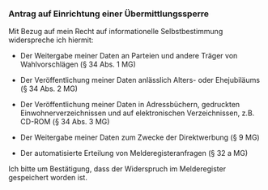 ### Antrag auf Einrichtung einer Übermittlungssperre

Mit Bezug auf mein Recht auf informationelle Selbstbestimmung widerspreche ich hiermit:

+ Der Weitergabe meiner Daten an Parteien und andere Träger von Wahlvorschlägen (§ 34 Abs. 1 MG)

+ Der Veröffentlichung meiner Daten anlässlich Alters- oder Ehejubiläums (§ 34 Abs. 2 MG)

+ Der Veröffentlichung meiner Daten in Adressbüchern, gedruckten Einwohnerverzeichnissen und auf elektronischen Verzeichnissen, z.B. CD-ROM (§ 34 Abs. 3 MG)

+ Der Weitergabe meiner Daten zum Zwecke der Direktwerbung (§ 9 MG)

+ Der automatisierte Erteilung von Melderegisteranfragen (§ 32 a MG)

Ich bitte um Bestätigung, dass der Widerspruch im Melderegister gespeichert worden ist.

